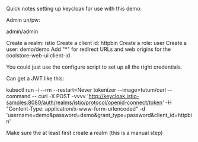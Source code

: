 Quick notes setting up keycloak for use with this demo:

Admin un/pw:

admin/admin

Create a realm: istio
Create a client id: httpbin
Create a role: user
Create a user: demo/demo
Add "*" for redirect URLs and web origins for the coolstore-web-ui client-id

You could just use the configure script to set up all the right credentials.

Can get a JWT like this:

kubectl run -i --rm --restart=Never tokenizer --image=tutum/curl --command -- curl -X POST -vvvv 'http://keycloak.istio-samples:8080/auth/realms/istio/protocol/openid-connect/token' -H "Content-Type: application/x-www-form-urlencoded" -d 'username=demo&password=demo&grant_type=password&client_id=httpbin'



Make sure the at least first create a realm (this is a manual step)
